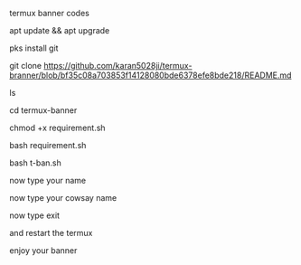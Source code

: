 termux banner codes








apt update && apt upgrade



pks install git



git clone https://github.com/karan5028ji/termux-branner/blob/bf35c08a703853f14128080bde6378efe8bde218/README.md



ls



cd termux-banner



chmod +x requirement.sh


bash requirement.sh



bash t-ban.sh



now type your name



now type your cowsay name



now type exit 


and restart the termux


enjoy your banner
